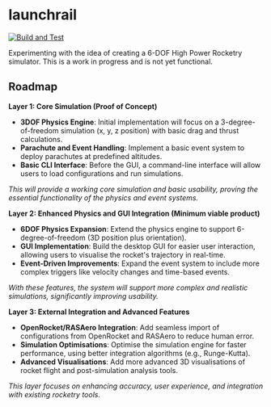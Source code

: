 # launchrail

[![Build and Test](https://github.com/bxrne/launchrail/actions/workflows/build_and_test.yml/badge.svg?branch=main)](https://github.com/bxrne/launchrail/actions/workflows/build_and_test.yml)

Experimenting with the idea of creating a 6-DOF High Power Rocketry simulator. This is a work in progress and is not yet functional.


## Roadmap

**Layer 1: Core Simulation (Proof of Concept)**

- **3DOF Physics Engine**: Initial implementation will focus on a 3-degree-of-freedom simulation (x, y, z position) with basic drag and thrust calculations.
- **Parachute and Event Handling**: Implement a basic event system to deploy parachutes at predefined altitudes.
- **Basic CLI Interface**: Before the GUI, a command-line interface will allow users to load configurations and run simulations.

*This will provide a working core simulation and basic usability, proving the essential functionality of the physics and event systems.*

**Layer 2: Enhanced Physics and GUI Integration (Minimum viable product)**

- **6DOF Physics Expansion**: Extend the physics engine to support 6-degree-of-freedom (3D position plus orientation).
- **GUI Implementation**: Build the desktop GUI for easier user interaction, allowing users to visualise the rocket's trajectory in real-time.
- **Event-Driven Improvements**: Expand the event system to include more complex triggers like velocity changes and time-based events.

*With these features, the system will support more complex and realistic simulations, significantly improving usability.*

**Layer 3: External Integration and Advanced Features**

- **OpenRocket/RASAero Integration**: Add seamless import of configurations from OpenRocket and RASAero to reduce human error.
- **Simulation Optimisations**: Optimise the simulation engine for faster performance, using better integration algorithms (e.g., Runge-Kutta).
- **Advanced Visualisations**: Add more advanced 3D visualisations of rocket flight and post-simulation analysis tools.

*This layer focuses on enhancing accuracy, user experience, and integration with existing rocketry tools.*


